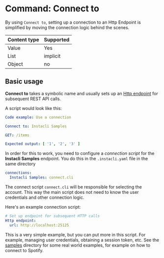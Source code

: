 # Command: Connect to

By using `Connect to`, setting up a connection to an Http Endpoint is simplified by moving the connection logic behind the scenes.

| Content type | Supported |
|--------------|-----------|
| Value        | Yes       |
| List         | implicit  |
| Object       | no        |

## Basic usage

**Connect to** takes a symbolic name and usually sets up an [Http endpoint](../http/Http%20endpoint.md) for subsequent REST API calls.

A script would look like this:

<!-- run before code example
Http endpoint:
  url: http://localhost:25125
-->

```yaml
Code example: Use a connection

Connect to: Instacli Samples

GET: /items

Expected output: [ '1', '2', '3' ]
```

In order for this to work, you need to configure a _connection script_ for the **Instacli Samples** endpoint. You do this in the  `.instacli.yaml` file in the
same directory

```yaml file:.instacli.yaml
connections:
  Instacli Samples: connect.cli
```

The connect script `connect.cli` will be responsible for selecting the account. This way the main script does not need to know the user credentials and other
connection logic.

Here's an example connection script:

```yaml file:connect.cli
# Set up endpoint for subsequent HTTP calls
Http endpoint:
  url: http://localhost:25125
```

This is a very simple example, but you can put more in this script. For example, managing user credentials, obtaining a session token, etc. See
the [samples](../../../samples) directory for some real world examples, for example on how to connect to Spotify.
